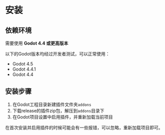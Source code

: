 # 安装

## 依赖环境

需要使用 **Godot 4.4 或更高版本**

以下的Godot版本均经过开发者测试，可以正常使用：

- Godot 4.5
- Godot 4.4.1
- Godot 4.4

## 安装步骤


1. 在Godot工程目录新建插件文件夹`addons`
2. 下载release的插件zip包，解压到`addons`目录下
3. 在Godot项目设置中启用插件，并重新加载当前项目

在首次安装并启用插件的时候可能会有一些报错，可以忽略，重新加载项目即可。

